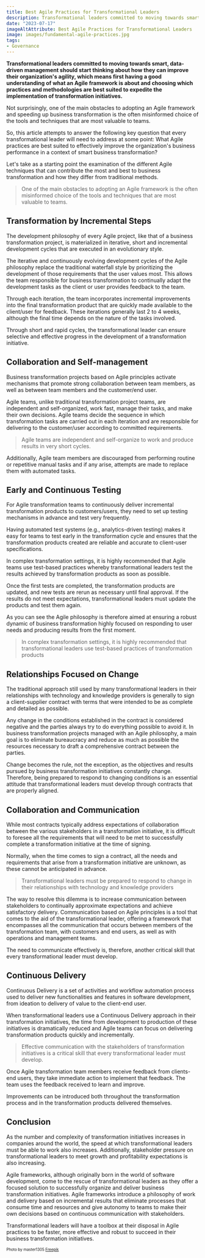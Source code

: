 ```yaml
---
title: Best Agile Practices for Transformational Leaders
description: Transformational leaders committed to moving towards smart, data-driven management should start thinking about how they can improve their organization's agility, which means first having a good understanding of what an agile framework is about and choosing which practices and methodologies are best suited to implement in each transformation initiative.
date: "2023-07-17"
imageAltAttribute: Best Agile Practices for Transformational Leaders
image: images/fundamental-agile-practices.jpg
tags:
- Governance
---
```


**Transformational leaders committed to moving towards smart, data-driven management should start thinking about how they can improve their organization's agility, which means first having a good understanding of what an Agile framework is about and choosing which practices and methodologies are best suited to expedite the implementation of transformation initiatives.**

Not surprisingly, one of the main obstacles to adopting an Agile framework and speeding up business transformation is the often misinformed choice of the tools and techniques that are most valuable to teams.

So, this article attempts to answer the following key question that every transformational leader will need to address at some point: What Agile practices are best suited to effectively improve the organization's business performance in a context of smart business transformation?

Let's take as a starting point the examination of the different Agile techniques that can contribute the most and best to business transformation and how they differ from traditional methods.

> One of the main obstacles to adopting an Agile framework is the often misinformed choice of the tools and techniques that are most valuable to teams.

## Transformation by Incremental Steps

The development philosophy of every Agile project, like that of a business transformation project, is materialized in iterative, short and incremental development cycles that are executed in an evolutionary style.

The iterative and continuously evolving development cycles of the Agile philosophy replace the traditional waterfall style by prioritizing the development of those requirements that the user values most. This allows the team responsible for business transformation to continually adapt the development tasks as the client or user provides feedback to the team.

Through each iteration, the team incorporates incremental improvements into the final transformation product that are quickly made available to the client/user for feedback. These iterations generally last 2 to 4 weeks, although the final time depends on the nature of the tasks involved.

Through short and rapid cycles, the transformational leader can ensure selective and effective progress in the development of a transformation initiative.

## Collaboration and Self-management

Business transformation projects based on Agile principles activate mechanisms that promote strong collaboration between team members, as well as between team members and the customer/end user.

Agile teams, unlike traditional transformation project teams, are independent and self-organized, work fast, manage their tasks, and make their own decisions. Agile teams decide the sequence in which transformation tasks are carried out in each iteration and are responsible for delivering to the customer/user according to committed requirements.

> Agile teams are independent and self-organize to work and produce results in very short cycles.

Additionally, Agile team members are discouraged from performing routine or repetitive manual tasks and if any arise, attempts are made to replace them with automated tasks.

## Early and Continuous Testing

For Agile transformation teams to continuously deliver incremental transformation products to customers/users, they need to set up testing mechanisms in advance and test very frequently.

Having automated test systems (e.g., analytics-driven testing) makes it easy for teams to test early in the transformation cycle and ensures that the transformation products created are reliable and accurate to client-user specifications.

In complex transformation settings, it is highly recommended that Agile teams use test-based practices whereby transformational leaders test the results achieved by transformation products as soon as possible.

Once the first tests are completed, the transformation products are updated, and new tests are rerun as necessary until final approval. If the results do not meet expectations, transformational leaders must update the products and test them again.

As you can see the Agile philosophy is therefore aimed at ensuring a robust dynamic of business transformation highly focused on responding to user needs and producing results from the first moment.

> In complex transformation settings, it is highly recommended that transformational leaders use test-based practices of transformation products

## Relationships Focused on Change

The traditional approach still used by many transformational leaders in their relationships with technology and knowledge providers is generally to sign a client-supplier contract with terms that were intended to be as complete and detailed as possible.

Any change in the conditions established in the contract is considered negative and the parties always try to do everything possible to avoid it. In business transformation projects managed with an Agile philosophy, a main goal is to eliminate bureaucracy and reduce as much as possible the resources necessary to draft a comprehensive contract between the parties.

Change becomes the rule, not the exception, as the objectives and results pursued by business transformation initiatives constantly change. Therefore, being prepared to respond to changing conditions is an essential attitude that transformational leaders must develop through contracts that are properly aligned.

## Collaboration and Communication

While most contracts typically address expectations of collaboration between the various stakeholders in a transformation initiative, it is difficult to foresee all the requirements that will need to be met to successfully complete a transformation initiative at the time of signing.

Normally, when the time comes to sign a contract, all the needs and requirements that arise from a transformation initiative are unknown, as these cannot be anticipated in advance.

> Transformational leaders must be prepared to respond to change in their relationships with technology and knowledge providers

The way to resolve this dilemma is to increase communication between stakeholders to continually approximate expectations and achieve satisfactory delivery. Communication based on Agile principles is a tool that comes to the aid of the transformational leader, offering a framework that encompasses all the communication that occurs between members of the transformation team, with customers and end users, as well as with operations and management teams.

The need to communicate effectively is, therefore, another critical skill that every transformational leader must develop.

## Continuous Delivery

Continuous Delivery is a set of activities and workflow automation process used to deliver new functionalities and features in software development, from ideation to delivery of value to the client-end user.

When transformational leaders use a Continuous Delivery approach in their transformation initiatives, the time from development to production of these initiatives is dramatically reduced and Agile teams can focus on delivering transformation products quickly and incrementally.

> Effective communication with the stakeholders of transformation initiatives is a critical skill that every transformational leader must develop.

Once Agile transformation team members receive feedback from clients-end users, they take immediate action to implement that feedback. The team uses the feedback received to learn and improve.

Improvements can be introduced both throughout the transformation process and in the transformation products delivered themselves.

## Conclusion

As the number and complexity of transformation initiatives increases in companies around the world, the speed at which transformational leaders must be able to work also increases. Additionally, stakeholder pressure on transformational leaders to meet growth and profitability expectations is also increasing.

Agile frameworks, although originally born in the world of software development, come to the rescue of transformational leaders as they offer a focused solution to successfully organize and deliver business transformation initiatives. Agile frameworks introduce a philosophy of work and delivery based on incremental results that eliminate processes that consume time and resources and give autonomy to teams to make their own decisions based on continuous communication with stakeholders.

Transformational leaders will have a toolbox at their disposal in Agile practices to be faster, more effective and robust to succeed in their business transformation initiatives.

<p style= "font-size:10px;">Photo by master1305 <a href="https://www.freepik.es/foto-gratis/equipo-sentado-detras-escritorio-revisando-informes-hablando-vista-superior_12727164.htm#query=team%20communication&position=42&from_view=search&track=ais#position=42&query=team%20communication" target="_blank">Freepik</a></p>
